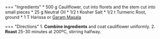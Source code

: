 === "Ingredients"
    * 500 g Cauliflower, cut into florets and the stem cut into small pieces
    * 25 g Neutral Oil
    * 1/2 t Kosher Salt
    * 1/2 t Turmeric Root, ground
    * 1 T Harissa or [Garam Masala](../seasonings/garam-masala.md)

=== "Directions"
    1. **Combine ingredients** and coat cauliflower uniformly.
    2. **Roast** 25-30 minutes at 200ºC, stirring halfway.

[^makan]:
    Makan, Chetna.
    ["Roast Cauliflower Chickpea Curry."](https://chetnamakan.co.uk/roast-cauliflower-chickpea-curry/)
    chetnamakan.co.uk.
